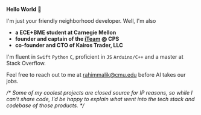 **Hello World** 👋

I'm just your friendly neighborhood developer. Well, I'm also<br/>
- **a ECE+BME student at Carnegie Mellon**<br/>
- **founder and captain of the [iTeam](https://github.com/cps-innovation-team) @ CPS**<br/>
- **co-founder and CTO of Kairos Trader, LLC**

I'm fluent in `Swift` `Python` `C`, proficient in `JS` `Arduino/C++` and a master at Stack Overflow.

Feel free to reach out to me at [rahimmalik@cmu.edu](mailto:rahimmalik@cmu.edu) before AI takes our jobs.


*/\* Some of my coolest projects are closed source for IP reasons, so while I can't share code, I'd be happy to explain what went into the tech stack and codebase of those products. \*/*

